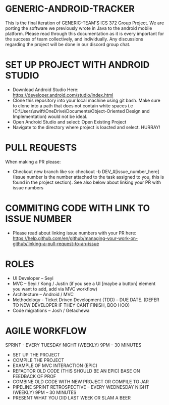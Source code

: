# GENERIC-ANDROID-TRACKER
This is the final iteration of GENERIC-TEAM'S ICS 372 Group Project.
We are porting the software we previously wrote in Java to the android mobile platform.
Please read through this documentation as it is every important
for the success of team collectively, and individually.
Any discussions regarding the project will be done in our discord group chat.

# SET UP PROJECT WITH ANDROID STUDIO
* Download Android Studio Here: https://developer.android.com/studio/index.html
* Clone this repository into your local machine using git bash.
  Make sure to clone into a path that does not contain white spaces 
  i.e (C:\Users\swift\OneDrive\Documents\Object-Oriented Design and Implementation) would not be ideal.
* Open Android Studio and select: Open Existing Project
* Navigate to the directory where project is loacted and select. HURRAY!

# PULL REQUESTS
When making a PR please:
* Checkout new branch like so: checkout -b DEV_#[issue_number_here]
  (Issue number is the number attached to the task assigned to you,
  this is found in the project section). See also below about linking your PR with issue numbers

# COMMITING CODE WITH LINK TO ISSUE NUMBER
* Please read about linking issue numbers with your PR here: https://help.github.com/en/github/managing-your-work-on-github/linking-a-pull-request-to-an-issue

# ROLES
* UI Developer – Seyi
* MVC – Seyi / Kong / Justin (if you see a UI [maybe a button] element you want to add, add via MVC workflow)
* Architecture – Android / MVC
* Methodology - Ticket Driven Development (TDD) – DUE DATE. (DEFER TO NEW DEVELOPER IF THEY CANT FINISH, BOO HOO)
* Code migrations – Josh / Getachewa

# AGILE WORKFLOW
SPRINT - EVERY TUESDAY NIGHT (WEEKLY) 9PM – 30 MINUTES
*    SET UP THE PROJECT
*    COMPILE THE PROJECT
*    EXAMPLE OF MVC INTERACTION (EPIC)
*    REFACTOR OLD CODE (THIS SHOULD BE AN EPIC) BASE ON FEEDBACK OF PROF
*    COMBINE OLD CODE WITH NEW PROJECT OR COMPILE TO JAR
*    PIPELINE
SPRINT RETROSPECTIVE – EVERY WEDNESDAY NIGHT (WEEKLY) 9PM – 30 MINUTES
*    PRESENT WHAT YOU DID LAST WEEK OR SLAM A BEER
